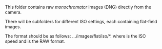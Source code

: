 This folder contains raw *monochromator* images (DNG) directly from the camera.

There will be subfolders for different ISO settings, each containing flat-field images.

The format should be as follows:
.../images/flat/iso<ISO>/*.<raw>
where <ISO> is the ISO speed and <raw> is the RAW format.
